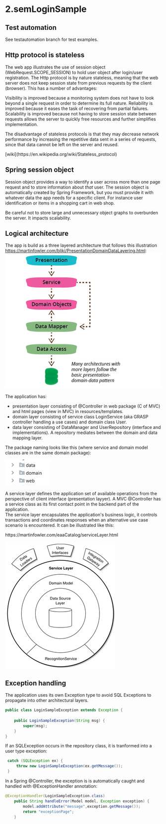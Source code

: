 # 2.semLoginSample

## Test automation
See testautomation branch for test examples.

## Http protocol is stateless
The web app illustrates the use of session object (WebRequest.SCOPE_SESSION) to hold user object after login/user registration. The Http protocol is by nature stateless, meaning that the web server does not keep session state from previous requests by the client (browser). This has a number of advantages:
<p>
Visibility is improved because a monitoring system does not have to look beyond a single request in order to determine its full nature. Reliability is improved because it eases the task of recovering from partial failures. Scalability is improved because not having to store session state between requests allows the server to quickly free resources and further simplifies implementation.

The disadvantage of stateless protocols is that they may decrease network performance by increasing the repetitive data sent in a series of requests, since that data cannot be left on the server and reused.
  </p> 
  [wiki](https://en.wikipedia.org/wiki/Stateless_protocol)

## Spring session object
<p>
Session object provides a way to identify a user across more than one page request and to store information about <i>that</i> user. The session object is automatically created by Spring Framework, but you must provide it with whatever data the app needs for a specific client. For instance user identification or items in a shopping cart in web shop.
<p>
Be careful not to store large and unnecessary object graphs to overburden the server. It impacts scalability.
  
 ## Logical architecture
  The app is build as a three layered architecture that follows this illustration https://martinfowler.com/bliki/PresentationDomainDataLayering.html:  
  ![](img/all_more.png)
  
  The application has:
  
  - presentation layer consisting of @Controller in web package (C of MVC) and html pages (view in MVC) in resources/templates.
  - domain layer consisting of service class LoginService (aka GRASP controller handling a use cases) and domain class User.
  - data layer consisting of DataManager and UserRepository (interface and implementations). A repository mediates between the domain and data mapping layer.
  
  <p>The package naming looks like this (where service and domain model classes are in the same domain package):</p>
  
  ![](img/Udklip.PNG)
 
 <p> A service layer defines the application set of available operations from the perspective of client interface (presentation layyer). A MVC @Controller has a service class as its first contact point in the backend part of the application. 
   <br>The service layer encapsulates the application's business logic, it controls transactions and coordinates responses when an alternative use case scenario is encountered. It can be illustrated like this: </p>
 https://martinfowler.com/eaaCatalog/serviceLayer.html
 
![](img/ServiceLayerSketch.gif)

## Exception handling

The application uses its own Exception type to avoid SQL Exceptions to propagate into other architectural layers.

```java
public class LoginSampleException extends Exception {

    public LoginSampleException(String msg) {
        super(msg);
    }
}
```

If an SQLException occurs in the repository class, it is tranformed into a user type exception:

```java
 catch (SQLException ex) {
     throw new LoginSampleException(ex.getMessage());
 }
 ```

In a Spring @Controller, the exception is is automatically caught and handled with @ExceptionHandler annotation:

```java
@ExceptionHandler(LoginSampleException.class)
    public String handleError(Model model, Exception exception) {
        model.addAttribute("message",exception.getMessage());
        return "exceptionPage";
    }
```

